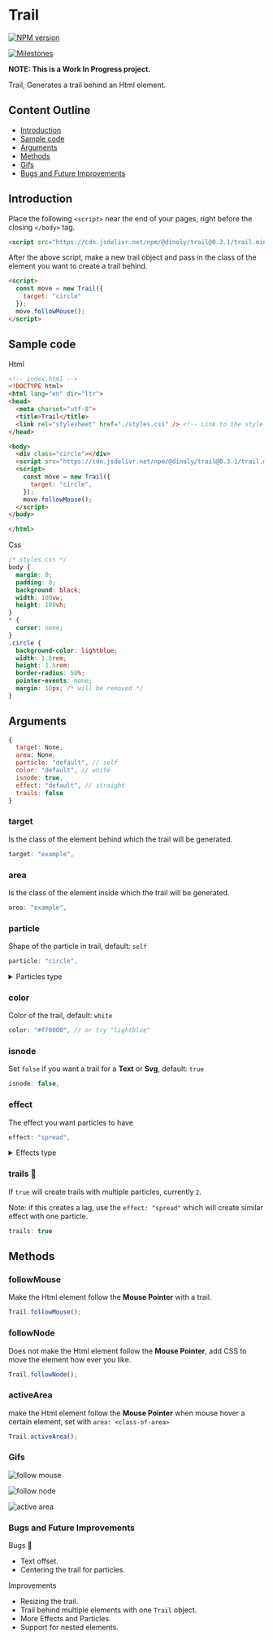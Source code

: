 # Trail
[![NPM version](https://img.shields.io/npm/v/@dinoly/trail/latest?color=blue&label=&logo=npm)](https://www.npmjs.com/package/@dinoly/trail)

[![Milestones](https://img.shields.io/github/milestones/progress/dinoly/trail/1?style=social)](https://github.com/dinoly/trail/milestone/1)

**NOTE: This is a Work In Progress project.**

Trail, Generates a trail behind an Html element.

## Content Outline
- [Introduction](#introduction)
- [Sample code](#sample-code)
- [Arguments](#arguments)
- [Methods](#methods)
- [Gifs](#gifs)
- [Bugs and Future Improvements](#bugs-and-future-improvements)

## Introduction
Place the following `<script>` near the end of your pages, right before the closing `</body>` tag.

```html
<script src="https://cdn.jsdelivr.net/npm/@dinoly/trail@0.3.1/trail.min.js" crossorigin="anonymous"></script>
```
After the above script, make a new trail object and pass in the class of the element you want to create a trail behind.
```html
<script>
  const move = new Trail({
    target: "circle"
  });
  move.followMouse();
</script>
```

## Sample code
Html
```html
<!-- index.html -->
<!DOCTYPE html>
<html lang="en" dir="ltr">
<head>
  <meta charset="utf-8">
  <title>Trail</title>
  <link rel="stylesheet" href="./styles.css" /> <!-- Link to the style sheet with circle's custom styling  -->
</head>

<body>
  <div class="circle"></div>
  <script src="https://cdn.jsdelivr.net/npm/@dinoly/trail@0.3.1/trail.min.js" crossorigin="anonymous"></script>
  <script>
    const move = new Trail({
      target: "circle",
    });
    move.followMouse();
  </script>
</body>

</html>
```
Css
```css
/* styles.css */
body {
  margin: 0;
  padding: 0;
  background: black;
  width: 100vw;
  height: 100vh;
}
* {
  cursor: none;
}
.circle {
  background-color: lightblue;
  width: 1.5rem;
  height: 1.5rem;
  border-radius: 50%;
  pointer-events: none;
  margin: 10px; /* will be removed */
}
```


## Arguments
```js
{
  target: None,
  area: None,
  particle: "default", // self
  color: "default", // white
  isnode: true,
  effect: "default", // straight
  trails: false
}
```

### target
Is the class of the element behind which the trail will be generated.
```js
target: "example",
```

### area
Is the class of the element inside which the trail will be generated.
```js
area: "example",
```

### particle
Shape of the particle in trail, default: `self`
```js
particle: "circle",
```
<details>
<summary>Particles type</summary>

  + "circle"
  + "triangle"
  + "square"
</details>

### color
Color of the trail, default: `white`
```js
color: "#ff0000", // or try "lightblue"
```

### isnode
Set `false` if you want a trail for a **Text** or **Svg**, default: `true`
```js
isnode: false,
```

<!-- ### margin
value of the margin that is applied on the **html node**.
```js
margin: "2px",
``` -->

### effect
The effect you want particles to have
```js
effect: "spread",
```
<details>
<summary>Effects type</summary>

  + "spread"
  + "rotate"
</details>

### trails :wrench:
If `true` will create trails with multiple particles, currently `2`.

Note: if this creates a lag, use the `effect: "spread"` which will create similar effect with one particle.
```js
trails: true
```

## Methods
### followMouse
Make the Html element follow the **Mouse Pointer** with a trail.
```js
Trail.followMouse();
```

### followNode
Does not make the Html element follow the **Mouse Pointer**, add CSS to move the element how ever you like.
```js
Trail.followNode();
```

### activeArea
make the Html element follow the **Mouse Pointer** when mouse hover a certain element, set with `area: <class-of-area>`
```js
Trail.activeArea();
```

### Gifs
![follow mouse](./followMouse.gif)

![follow node](./followNode.gif)

![active area](./activeArea.gif)

### Bugs and Future Improvements
Bugs :bug:
- Text offset.
- Centering the trail for particles.

Improvements
- Resizing the trail.
- Trail behind multiple elements with one `Trail` object.
- More Effects and Particles.
- Support for nested elements.
